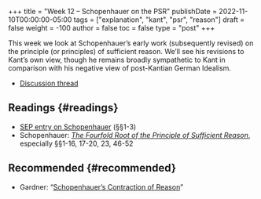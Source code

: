 +++
title = "Week 12 – Schopenhauer on the PSR"
publishDate = 2022-11-10T00:00:00-05:00
tags = ["explanation", "kant", "psr", "reason"]
draft = false
weight = -100
author = false
toc = false
type = "post"
+++

This week we look at Schopenhauer&rsquo;s early work (subsequently revised) on the principle (or principles) of sufficient reason. We&rsquo;ll see his revisions to Kant&rsquo;s own view, though he remains broadly sympathetic to Kant in comparison with his negative view of post-Kantian German Idealism.

-   [Discussion thread](https://discord.com/channels/1006739669842673674/1037909373428711495)


## Readings {#readings}

-   [SEP entry on Schopenhauer](https://plato.stanford.edu/entries/schopenhauer/) (§§1-3)
-   Schopenhauer: [_The Fourfold Root of the Principle of Sufficient Reason_](/materials/readings/schopenhauer-psr.pdf), especially §§1-16, 17-20, 23, 46-52


## Recommended {#recommended}

-   Gardner: &ldquo;[Schopenhauer’s Contraction of Reason](http://www.cambridge.org/core/journals/kantian-review/article/schopenhauers-contraction-of-reason-clarifying-kant-and-undoing-german-idealism/9649F0053DF2BF0CE1C6107F671AD37A)&rdquo;
